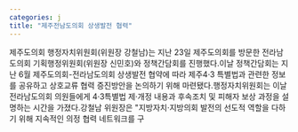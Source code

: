 ```yaml
---
categories: j
title: "제주전남도의회 상생발전 협력"
---
```

제주도의회 행정자치위원회(위원장 강철남)는 지난 23일 제주도의회를 방문한 전라남도의회 기획행정위원회(위원장 신민호)와 정책간담회를 진행했다.이날 정책간담회는 지난 6월 제주도의회-전라남도의회 상생발전 협약에 따라 제주4·3 특별법과 관련한 정보를 공유하고 상호교류 협력 증진방안을 논의하기 위해 마련됐다.행정자치위원회는 이날 전라남도의회 의원들에게 4·3특별법 제·개정 내용과 후속조치 및 피해자 보상 과정을 설명하는 시간을 가졌다.강철남 위원장은 "지방자치·지방의회 발전의 선도적 역할을 다하기 위해 지속적인 의정 협력 네트워크를 구